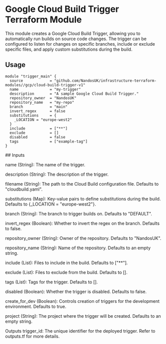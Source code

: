 # Google Cloud Build Trigger Terraform Module

This module creates a Google Cloud Build Trigger, allowing you to automatically run builds on source code changes. The trigger can be configured to listen for changes on specific branches, include or exclude specific files, and apply custom substitutions during the build.

## Usage

```hcl
module "trigger_main" {
  source            = "github.com/NandosUK/infrastructure-terraform-modules//gcp/cloud-build-trigger-v1"
  name              = "my-trigger"
  description       = "A sample Google Cloud Build Trigger."
  repository_owner  = "NandosUK"
  repository_name   = "my-repo"
  branch            = "main"
  invert_regex      = false
  substitutions     = {
    _LOCATION = "europe-west2"
  }
  include           = ["**"]
  exclude           = []
  disabled          = false
  tags              = ["example-tag"]
}
```

## Inputs

name (String): The name of the trigger.

description (String): The description of the trigger.

filename (String): The path to the Cloud Build configuration file. Defaults to "cloudbuild.yaml".

substitutions (Map): Key-value pairs to define substitutions during the build. Defaults to {\_LOCATION = "europe-west2"}.

branch (String): The branch to trigger builds on. Defaults to "DEFAULT".

invert_regex (Boolean): Whether to invert the regex on the branch. Defaults to false.

repository_owner (String): Owner of the repository. Defaults to "NandosUK".

repository_name (String): Name of the repository. Defaults to an empty string.

include (List): Files to include in the build. Defaults to ["**"].

exclude (List): Files to exclude from the build. Defaults to [].

tags (List): Tags for the trigger. Defaults to [].

disabled (Boolean): Whether the trigger is disabled. Defaults to false.

create_for_dev (Boolean): Controls creation of triggers for the development environment. Defaults to true.

project (String): The project where the trigger will be created. Defaults to an empty string.

Outputs
trigger_id: The unique identifier for the deployed trigger. Refer to outputs.tf for more details.
